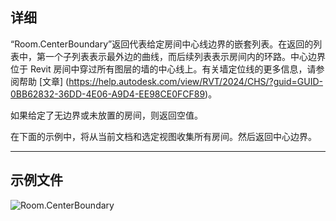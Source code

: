 ## 详细
“Room.CenterBoundary”返回代表给定房间中心线边界的嵌套列表。在返回的列表中，第一个子列表表示最外边的曲线，而后续列表表示房间内的环路。中心边界位于 Revit 房间中穿过所有图层的墙的中心线上。有关墙定位线的更多信息，请参阅帮助 [文章] (https://help.autodesk.com/view/RVT/2024/CHS/?guid=GUID-0BB62832-36DD-4E06-A9D4-EE98CE0FCF89)。

如果给定了无边界或未放置的房间，则返回空值。

在下面的示例中，将从当前文档和选定视图收集所有房间。然后返回中心边界。
___
## 示例文件

![Room.CenterBoundary](./Revit.Elements.Room.CenterBoundary_img.jpg)
